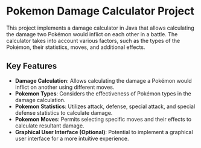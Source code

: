 # Pokemon Damage Calculator Project

This project implements a damage calculator in Java that allows calculating the damage two Pokémon would inflict on each other in a battle. The calculator takes into account various factors, such as the types of the Pokémon, their statistics, moves, and additional effects.

## Key Features

- **Damage Calculation**: Allows calculating the damage a Pokémon would inflict on another using different moves.
- **Pokemon Types**: Considers the effectiveness of Pokémon types in the damage calculation.
- **Pokemon Statistics**: Utilizes attack, defense, special attack, and special defense statistics to calculate damage.
- **Pokemon Moves**: Permits selecting specific moves and their effects to calculate resultant damage.
- **Graphical User Interface (Optional)**: Potential to implement a graphical user interface for a more intuitive experience.
